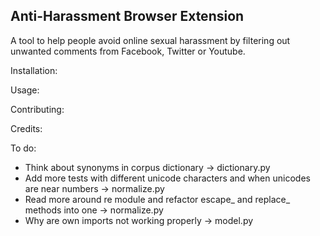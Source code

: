 ## Anti-Harassment Browser Extension

A tool to help people avoid online sexual harassment by filtering out unwanted comments from Facebook, Twitter or Youtube.

Installation:

Usage:

Contributing: 

Credits:

To do:
- Think about synonyms in corpus dictionary -> dictionary.py
- Add more tests with different unicode characters and when unicodes are near numbers -> normalize.py
- Read more around re module and refactor escape\_ and replace\_ methods into one -> normalize.py
- Why are own imports not working properly -> model.py
